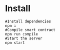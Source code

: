 # Install
````
#Install dependencies
npm i
#Compile smart contract
npm run compile
#Start the server
npm start
````

